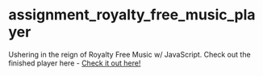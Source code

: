 # assignment_royalty_free_music_player
Ushering in the reign of Royalty Free Music w/ JavaScript.
Check out the finished player here - [Check it out here!](https://http://friendly-star.surge.sh/)
